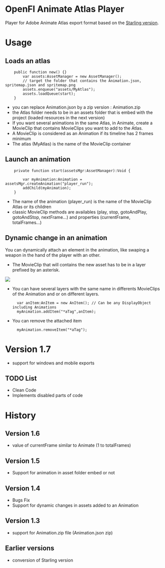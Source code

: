 OpenFl Animate Atlas Player
===========================

Player for Adobe Animate Atlas export format based on the [Starling version][1].

Usage
=====

Loads an atlas
-------------- 

		public function new() {}
			var assets:AssetManager = new AssetManager();
			// target the folder that contains the Animation.json, spritemap.json and spritemap.png
			assets.enqueue("assets/MyAtlas"); 
			assets.loadQueue(start);
		}
	
* you can replace Animation.json by a zip version : Animation.zip
* the Atlas folder needs to be in an assets folder that is embed with the project (loaded resources in the next version)
* If you want several animations in the same Atlas, in Animate, create a MovieClip that contains MovieClips you want to add to the Atlas.
* A MovieClip is considered as an Animation if its timeline has 2 frames minimum
* The atlas (MyAtlas) is the name of the MovieClip container
	
Launch an animation
-------------------
	
		private function start(assetsMgr:AssetManager):Void {
		
			var myAnimation:Animation = assetsMgr.createAnimation("player_run");
			addChild(myAnimation);
		}

* The name of the animation (player_run) is the name of the MovieClip Atlas or its children	
* classic MovieClip methods are availables (play, stop, gotoAndPlay, gotoAndStop, nextFrame...) and properties (currentFrame, totalFrames...)

Dynamic change in an animation
------------------------------
You can dynamically attach an element in the animation, like swaping a weapon in the hand of the player with an other.
* The MovieClip that will contains the new asset has to be in a layer prefixed by an asterisk.
<img src="https://github.com/mathieuanthoine/OpenFl-Animate-Atlas-Player/blob/dev/imgs/layer.PNG">

* You can have several layers with the same name in differents MovieClips of the Animation and or on different layers.

		var anItem:AnItem = new AnItem(); // Can be any DisplayObject including Animations
		myAnimation.addItem("*aTag",anItem);
	
* You can remove the attached item

		myAnimation.removeItem("*aTag");

Version 1.7
===========
* support for windows and mobile exports
	
TODO List
---------
* Clean Code
* Implements disabled parts of code

History
========
Version 1.6
-----------
* value of currentFrame similar to Animate (1 to totalFrames)

Version 1.5
-----------
* Support for animation in asset folder embed or not

Version 1.4
-----------
* Bugs Fix
* Support for dynamic changes in assets added to an Animation

Version 1.3
-----------
* support for Animation.zip file (Animation.json zip)

Earlier versions
----------------
* conversion of Starling version




[1]: https://github.com/Gamua/Starling-Extension-Adobe-Animate]
